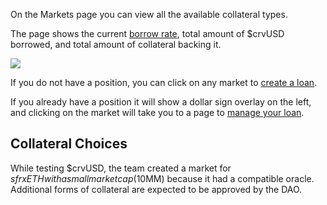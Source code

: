 On the Markets page you can view all the available collateral types.

The page shows the current [borrow rate](/crvusd/understanding-tokenomics#borrow-rate), total amount of $crvUSD borrowed, and total amount of collateral backing it.

![](https://2254922201-files.gitbook.io/~/files/v0/b/gitbook-x-prod.appspot.com/o/spaces%2F-MFA0rQI3SzfbVFgp3Ic%2Fuploads%2FcGnb6Qbc9lot4mTH9UCP%2Fimage.png?alt=media&token=62a2e646-1ba0-49a5-9990-d491bc6325f2)

If you do not have a position, you can click on any market to [create a loan](/crvusd/loan-creation).

If you already have a position it will show a dollar sign overlay on the left, and clicking on the market will take you to a page to [manage your loan](/crvusd/loan-details).

## **Collateral Choices**

While testing $crvUSD, the team created a market for $sfrxETH with a small market cap ($10MM) because it had a compatible oracle. Additional forms of collateral are expected to be approved by the DAO.